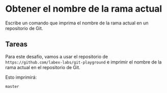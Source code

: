 # Obtener el nombre de la rama actual

Escribe un comando que imprima el nombre de la rama actual en un repositorio de Git.

## Tareas

Para este desafío, vamos a usar el repositorio de `https://github.com/labex-labs/git-playground` e imprimir el nombre de la rama actual en el repositorio de Git.

Esto imprimirá:

```shell
master
```
